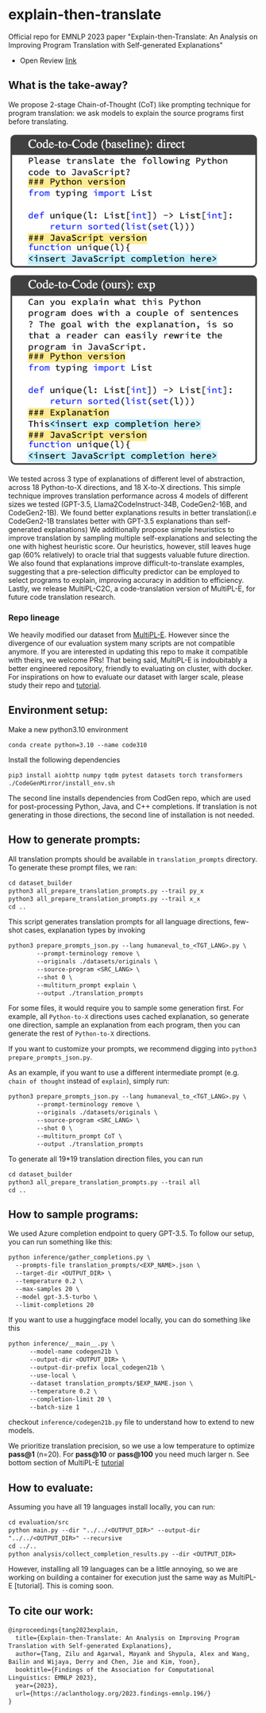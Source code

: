 # explain-then-translate
Official repo for EMNLP 2023 paper "Explain-then-Translate: An Analysis on Improving Program Translation with Self-generated Explanations"

- Open Review [link](https://openreview.net/forum?id=uyUO80sbm0)

## What is the take-away?
We propose 2-stage Chain-of-Thought (CoT) like prompting technique for program translation: we ask models to explain the source programs first before translating.

![prompt example](https://github.com/PootieT/explain-then-translate/blob/main/docs/prompt_main.png?raw=true)

We tested across 3 type of explanations of different level of abstraction, across 18 Python-to-X directions, and 18 X-to-X directions. 
This simple technique improves translation performance across 4 models of different sizes we tested (GPT-3.5, Llama2CodeInstruct-34B, CodeGen2-16B, and CodeGen2-1B).
We found better explanations results in better translation(i.e CodeGen2-1B translates better with GPT-3.5 explanations than self-generated explanations)
We additionally propose simple heuristics to improve translation by sampling multiple self-explanations and selecting the one with highest heuristic score. Our heuristics, however, still leaves huge gap (60% relatively) to oracle trial that suggests valuable future direction.
We also found that explanations improve difficult-to-translate examples, suggesting that a pre-selection difficulty predictor can be employed to select programs to explain, improving accuracy in addition to efficiency.
Lastly, we release MultiPL-C2C, a code-translation version of MultiPL-E, for future code translation research.

### Repo lineage

We heavily modified our dataset from [MultiPL-E](https://github.com/nuprl/MultiPL-E). However since the divergence of our evaluation system many scripts are not compatible anymore. If you are interested in updating this repo to make it compatible with theirs, we welcome PRs! That being said, MultiPL-E is indoubitably a better engineered repository, friendly to evaluating on cluster, with docker. For inspirations on how to evaluate our dataset with larger scale, please study their repo and [tutorial](https://nuprl.github.io/MultiPL-E/).

## Environment setup:

Make a new python3.10 environment
```shell
conda create python=3.10 --name code310
```
Install the following dependencies
```shell
pip3 install aiohttp numpy tqdm pytest datasets torch transformers
./CodeGenMirror/install_env.sh
```
The second line installs dependencies from CodGen repo, which are used for post-processing
Python, Java, and C++ completions. If translation is not generating in those directions, 
the second line of installation is not needed.

## How to generate prompts:

All translation prompts should be available in `translation_prompts` directory. To generate these prompt files, we ran:

```shell
cd dataset_builder
python3 all_prepare_translation_prompts.py --trail py_x
python3 all_prepare_translation_prompts.py --trail x_x
cd ..
```
This script generates translation prompts for all language directions, few-shot cases, explanation types by invoking

```shell
python3 prepare_prompts_json.py --lang humaneval_to_<TGT_LANG>.py \
        --prompt-terminology remove \
        --originals ./datasets/originals \
        --source-program <SRC_LANG> \
        --shot 0 \
        --multiturn_prompt explain \
        --output ./translation_prompts
```
For some files, it would require you to sample some generation first. For example, all `Python-to-X` directions uses 
cached explanation, so generate one direction, sample an explanation from each program, then you can generate the rest 
of `Python-to-X` directions.

If you want to customize your prompts, we recommend digging into `python3 prepare_prompts_json.py`.

As an example, if you want to use a different intermediate prompt (e.g. `chain of thought` instead of `explain`), 
simply run:
```shell
python3 prepare_prompts_json.py --lang humaneval_to_<TGT_LANG>.py \
        --prompt-terminology remove \
        --originals ./datasets/originals \
        --source-program <SRC_LANG> \
        --shot 0 \
        --multiturn_prompt CoT \
        --output ./translation_prompts
```

To generate all 19*19 translation direction files, you can run
```shell
cd dataset_builder
python3 all_prepare_translation_prompts.py --trail all
cd ..
```

## How to sample programs:

We used Azure completion endpoint to query GPT-3.5. To follow our setup, you can run something like this:
```shell
python inference/gather_completions.py \
  --prompts-file translation_prompts/<EXP_NAME>.json \
  --target-dir <OUTPUT_DIR> \
  --temperature 0.2 \
  --max-samples 20 \
  --model gpt-3.5-turbo \
  --limit-completions 20
```

If you want to use a huggingface model locally, you can do something like this
```shell
python inference/__main__.py \
      --model-name codegen21b \
      --output-dir <OUTPUT_DIR> \
      --output-dir-prefix local_codegen21b \
      --use-local \
      --dataset translation_prompts/$EXP_NAME.json \
      --temperature 0.2 \
      --completion-limit 20 \
      --batch-size 1
```
checkout `inference/codegen21b.py` file to understand how to extend to new models.

We prioritize translation precision, so we use a low temperature to optimize **pass@1** (n=20). 
For **pass@10** or **pass@100** you need much larger n. See bottom section of MultiPL-E 
[tutorial](https://nuprl.github.io/MultiPL-E/tutorial.html)

## How to evaluate:

Assuming you have all 19 languages install locally, you can run:

```shell
cd evaluation/src
python main.py --dir "../../<OUTPUT_DIR>" --output-dir "../../<OUTPUT_DIR>" --recursive
cd ../..
python analysis/collect_completion_results.py --dir <OUTPUT_DIR>
```

However, installing all 19 languages can be a little annoying, so we are working on building a container for 
execution just the same way as MultiPL-E [tutorial]. This is coming soon.

## To cite our work:

```
@inproceedings{tang2023explain,
  title={Explain-then-Translate: An Analysis on Improving Program Translation with Self-generated Explanations},
  author={Tang, Zilu and Agarwal, Mayank and Shypula, Alex and Wang, Bailin and Wijaya, Derry and Chen, Jie and Kim, Yoon},
  booktitle={Findings of the Association for Computational Linguistics: EMNLP 2023},
  year={2023},
  url={https://aclanthology.org/2023.findings-emnlp.196/}
}
```
